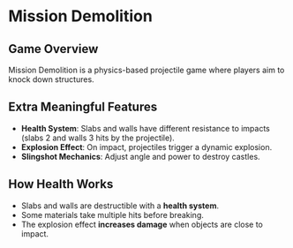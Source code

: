 # Mission Demolition

## Game Overview
Mission Demolition is a physics-based projectile game where players aim to knock down structures.

## Extra Meaningful Features
- **Health System**: Slabs and walls have different resistance to impacts
(slabs 2 and walls 3 hits by the projectile).
- **Explosion Effect**: On impact, projectiles trigger a dynamic explosion.
- **Slingshot Mechanics**: Adjust angle and power to destroy castles.
  
## How Health Works
- Slabs and walls are destructible with a **health system**.
- Some materials take multiple hits before breaking.
- The explosion effect **increases damage** when objects are close to impact.
